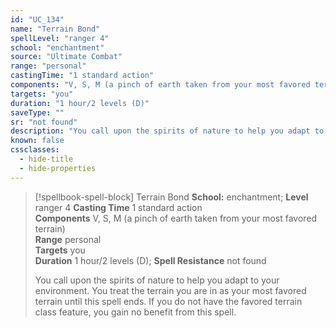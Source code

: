 ```yaml
---
id: "UC_134"
name: "Terrain Bond"
spellLevel: "ranger 4"
school: "enchantment"
source: "Ultimate Combat"
range: "personal"
castingTime: "1 standard action"
components: "V, S, M (a pinch of earth taken from your most favored terrain)"
targets: "you"
duration: "1 hour/2 levels (D)"
saveType: ""
sr: "not found"
description: "You call upon the spirits of nature to help you adapt to your environment. You treat the terrain you are in as your most favored terrain until this spell ends.  If you do not have the favored terrain class feature, you gain no benefit from this spell."
known: false
cssclasses:
  - hide-title
  - hide-properties
---
```


> [!spellbook-spell-block] Terrain Bond
> **School:** enchantment; **Level** ranger 4
> **Casting Time** 1 standard action  
> **Components** V, S, M (a pinch of earth taken from your most favored terrain)  
> **Range** personal  
> **Targets** you  
> **Duration** 1 hour/2 levels (D); **Spell Resistance** not found
> 
> You call upon the spirits of nature to help you adapt to your environment. You treat the terrain you are in as your most favored terrain until this spell ends.  If you do not have the favored terrain class feature, you gain no benefit from this spell.